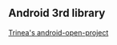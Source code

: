 ## Android 3rd library
[Trinea's android-open-project](https://github.com/Trinea/android-open-project)
